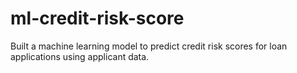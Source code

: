 # ml-credit-risk-score
Built a machine learning model to predict credit risk scores for loan applications using applicant data.
